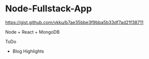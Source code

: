 # Node-Fullstack-App
https://gist.github.com/vkku/b7ae35bbe3f9bba5b33df7ad21f38711

Node + React + MongoDB


ToDo

* Blog Highlights
